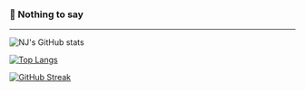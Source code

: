 ### 👋 Nothing to say

<!--
**fantasy2345/fantasy2345** is a ✨ _special_ ✨ repository because its `README.md` (this file) appears on your GitHub profile.

Here are some ideas to get you started:

- 🔭 I’m currently working on ...
- 🌱 I’m currently learning ...
- 👯 I’m looking to collaborate on ...
- 🤔 I’m looking for help with ...
- 💬 Ask me about ...
- 📫 How to reach me: ...
- 😄 Pronouns: ...
- ⚡ Fun fact: ...
-->

---

![NJ's GitHub stats](https://github-readme-stats.vercel.app/api?username=fantasy2345&show_icons=true&theme=tokyonight)

[![Top Langs](https://github-readme-stats.vercel.app/api/top-langs/?username=fantasy2345&layout=compact&langs_count=8&theme=tokyonight)](https://github.com/anuraghazra/github-readme-stats)

[![GitHub Streak](http://github-readme-streak-stats.herokuapp.com?user=fantasy2345&theme=tokyonight&hide_border=true&date_format=M%20j%5B%2C%20Y%5D)](https://git.io/streak-stats)

